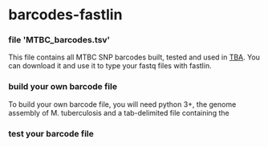 # barcodes-fastlin

### file 'MTBC_barcodes.tsv'
This file contains all MTBC SNP barcodes built, tested and used in [TBA](http:www.). You can download it and use it to type your fastq files with fastlin.


### build your own barcode file
To build your own barcode file, you will need python 3+, the genome assembly of M. tuberculosis and a tab-delimited file containing the 


### test your barcode file




